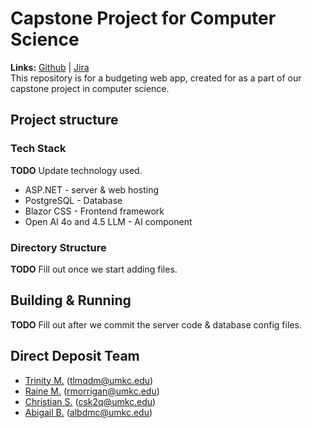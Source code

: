 # Capstone Project for Computer Science
**Links:** [Github](https://github.com/csk2q/Capstone/) | [Jira](https://directdepositcapstone.atlassian.net/jira/software/projects/DDC/boards/1?selectedIssue=DDC-3)   
This repository is for a budgeting web app, created for as a part of our capstone project in computer science.

## Project structure

### Tech Stack
**TODO** Update technology used.
- ASP.NET - server & web hosting
- PostgreSQL - Database
- Blazor CSS - Frontend framework
- Open AI 4o and 4.5 LLM - AI component

### Directory Structure
**TODO** Fill out once we start adding files.

## Building & Running
**TODO** Fill out after we commit the server code & database config files.

## Direct Deposit Team
- [Trinity M.](https://github.com/kirselandise) (tlmqdm@umkc.edu)
- [Raine M.](https://github.com/RMorrigan) (rmorrigan@umkc.edu)
- [Christian S.](https://github.com/csk2q) (csk2q@umkc.edu)
- [Abigail B.](https://github.com/abotts-umkc) (albdmc@umkc.edu)
